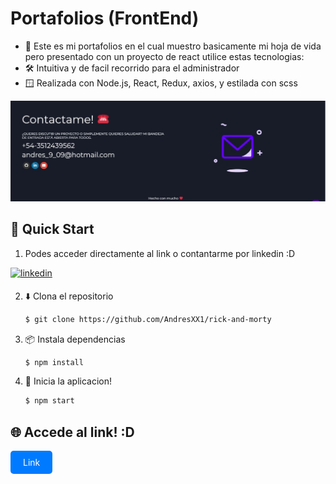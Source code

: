 # Portafolios (FrontEnd)

* 💬 Este es mi portafolios en el cual muestro basicamente mi hoja de vida pero presentado con un proyecto de react
utilice estas tecnologias: 
* 🛠️ Intuitiva y de facil recorrido para el administrador
* 🪟 Realizada con Node.js, React, Redux, axios, y estilada con scss 

 <img width="1459" alt="スクリーンショット 2023-11-20 2 23 51" src="https://github.com/AndresXX1/Portafolios/blob/main/src/assets/images/Imagen%20de%20WhatsApp%202024-03-12%20a%20las%2015.42.50_9cedefc5.jpg"> 

## 🌟 Quick Start

1. Podes acceder directamente al link o contantarme por linkedin :D

<a href="https://www.linkedin.com/in/andres-vera-676414281/" target="_blank">
<img src=https://img.shields.io/badge/linkedin-%231E77B5.svg?&style=for-the-badge&logo=linkedin&logoColor=white alt=linkedin style="margin-bottom: 5px;" />
</a> 



2. ⬇️ Clona el repositorio

    ```bash
    $ git clone https://github.com/AndresXX1/rick-and-morty
    ```

3. 📦 Instala dependencias

    ```bash
    $ npm install
    ```



4. 🏃‍️ Inicia la aplicacion!

    ```bash
    $ npm start

    ```



## 🌐 Accede al link! :D
<a href="https://portafolios-ten.vercel.app/" target="_blank" style="display: inline-block; padding: 10px 20px; background-color: #007bff; color: white; text-decoration: none; border-radius: 5px; cursor: pointer; transition: background-color 0.3s ease;">
 <p style="margin: 0;">Link</p>
</a>
